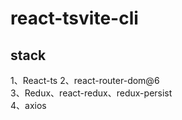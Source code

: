 # react-tsvite-cli

## stack
1、React-ts 
2、react-router-dom@6  
3、Redux、react-redux、redux-persist  
4、axios
